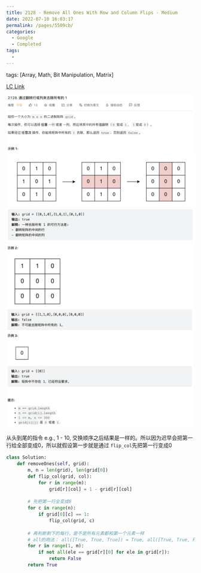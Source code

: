 ```yaml
---
title: 2128 - Remove All Ones With Row and Column Flips - Medium
date: 2022-07-10 16:03:17
permalink: /pages/5509cb/
categories:
  - Google
  - Completed
tags:
  - 
---
```

tags: [Array, Math, Bit Manipulation, Matrix]

[LC Link](https://leetcode.cn/problems/remove-all-ones-with-row-and-column-flips/)

![](https://raw.githubusercontent.com/emmableu/image/master/202207102301184.png)
![](https://raw.githubusercontent.com/emmableu/image/master/202207102301777.png)

从头到尾的指令 e.g., 1 - 10, 交换顺序之后结果是一样的。所以因为迟早会把第一行给全部变成0，所以就假设第一步就是通过 `flip_col`先把第一行变成0
```python
class Solution:
	def removeOnes(self, grid):
		m, n = len(grid), len(grid[0])
		def flip_col(grid, col):
			for r in range(m):
				grid[r][col] = 1 - grid[r][col]

		# 先把第一行全变成0
		for c in range(n):
			if grid[0][c] == 1:
				flip_col(grid, c)

		# 再判断剩下的每行，是不是所有元素都和第一个元素一样
		# all的用法： all([True, True, True]) = True, all([True, True, False]) = False
		for r in range(1, m):
			if not all(ele == grid[r][0] for ele in grid[r]):
				return False
		return True
```